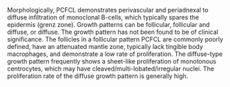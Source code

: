 Morphologically, PCFCL demonstrates perivascular and periadnexal to diffuse infiltration of monoclonal B-cells, which typically spares the epidermis (grenz zone). Growth patterns can be follicular, follicular and diffuse, or diffuse. The growth pattern has not been found to be of clinical significance. The follicles in a follicular pattern PCFCL are commonly poorly defined, have an attenuated mantle zone, typically lack tingible body macrophages, and demonstrate a low rate of proliferation. The diffuse-type growth pattern frequently shows a sheet-like proliferation of monotonous centrocytes, which may have cleaved/multi-lobated/irregular nuclei. The proliferation rate of the diffuse growth pattern is generally high.